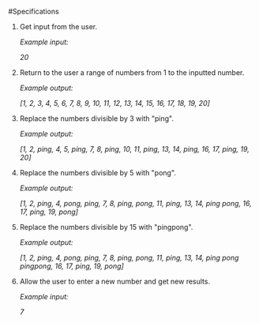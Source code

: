 #Specifications

1. Get input from the user.

   *Example input:*

   *20*

2. Return to the user a range of numbers from 1 to the inputted number.

   *Example output:*

   *[1, 2, 3, 4, 5, 6, 7, 8, 9, 10, 11, 12, 13, 14, 15, 16, 17, 18, 19, 20]*

3. Replace the numbers divisible by 3 with "ping".

   *Example output:*

   *[1, 2, ping, 4, 5, ping, 7, 8, ping, 10, 11, ping, 13, 14, ping, 16, 17, ping, 19, 20]*

4. Replace the numbers divisible by 5 with "pong".

   *Example output:*

   *[1, 2, ping, 4, pong, ping, 7, 8, ping, pong, 11, ping, 13, 14, ping pong, 16, 17, ping, 19, pong]*

5. Replace the numbers divisible by 15 with "pingpong".

   *Example output:*

   *[1, 2, ping, 4, pong, ping, 7, 8, ping, pong, 11, ping, 13, 14, ping pong pingpong, 16, 17, ping, 19, pong]*

6. Allow the user to enter a new number and get new results.

   *Example input:*

   *7*
